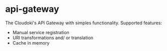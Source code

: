 # api-gateway
The Cloudoki's API Gateway with simples functionality. Supported features:

- Manual service registration
- URI transformations and/ or translation
- Cache in memory
